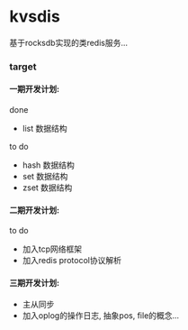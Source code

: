 # kvsdis

基于rocksdb实现的类redis服务...

### target

#### 一期开发计划:

done

* list 数据结构

to do

* hash 数据结构
* set 数据结构
* zset 数据结构

#### 二期开发计划:
to do

* 加入tcp网络框架
* 加入redis protocol协议解析

#### 三期开发计划:

* 主从同步
* 加入oplog的操作日志, 抽象pos, file的概念...
